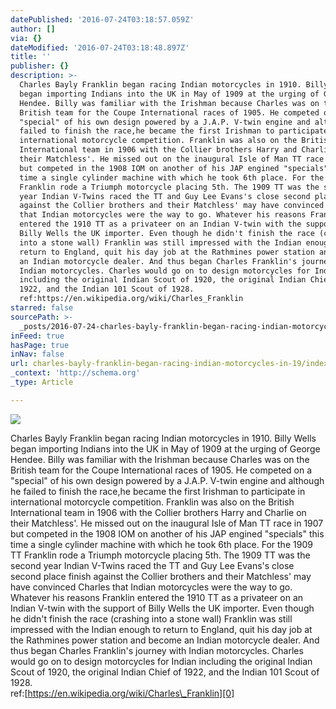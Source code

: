 ```yaml
---
datePublished: '2016-07-24T03:18:57.059Z'
author: []
via: {}
dateModified: '2016-07-24T03:18:48.897Z'
title: ''
publisher: {}
description: >-
  Charles Bayly Franklin began racing Indian motorcycles in 1910. Billy Wells
  began importing Indians into the UK in May of 1909 at the urging of George
  Hendee. Billy was familiar with the Irishman because Charles was on the
  British team for the Coupe International races of 1905. He competed on a
  "special" of his own design powered by a J.A.P. V-twin engine and although he
  failed to finish the race,he became the first Irishman to participate in
  international motorcycle competition. Franklin was also on the British
  International team in 1906 with the Collier brothers Harry and Charlie on
  their Matchless'. He missed out on the inaugural Isle of Man TT race in 1907
  but competed in the 1908 IOM on another of his JAP engined "specials" this
  time a single cylinder machine with which he took 6th place. For the 1909 TT
  Franklin rode a Triumph motorcycle placing 5th. The 1909 TT was the second
  year Indian V-Twins raced the TT and Guy Lee Evans's close second place finish
  against the Collier brothers and their Matchless' may have convinced Charles
  that Indian motorcycles were the way to go. Whatever his reasons Franklin
  entered the 1910 TT as a privateer on an Indian V-twin with the support of
  Billy Wells the UK importer. Even though he didn't finish the race (crashing
  into a stone wall) Franklin was still impressed with the Indian enough to
  return to England, quit his day job at the Rathmines power station and become
  an Indian motorcycle dealer. And thus began Charles Franklin's journey with
  Indian motorcycles. Charles would go on to design motorcycles for Indian
  including the original Indian Scout of 1920, the original Indian Chief of
  1922, and the Indian 101 Scout of 1928.
  ref:https://en.wikipedia.org/wiki/Charles_Franklin
starred: false
sourcePath: >-
  _posts/2016-07-24-charles-bayly-franklin-began-racing-indian-motorcycles-in-19.md
inFeed: true
hasPage: true
inNav: false
url: charles-bayly-franklin-began-racing-indian-motorcycles-in-19/index.html
_context: 'http://schema.org'
_type: Article

---
```

![](https://the-grid-user-content.s3-us-west-2.amazonaws.com/9f3dccbd-2efc-432c-bafb-42fe27e3115e.jpg)

Charles Bayly Franklin began racing Indian motorcycles in 1910\. Billy Wells began importing Indians into the UK in May of 1909 at the urging of George Hendee. Billy was familiar with the Irishman because Charles was on the British team for the Coupe International races of 1905\. He competed on a "special" of his own design powered by a J.A.P. V-twin engine and although he failed to finish the race,he became the first Irishman to participate in international motorcycle competition. Franklin was also on the British International team in 1906 with the Collier brothers Harry and Charlie on their Matchless'. He missed out on the inaugural Isle of Man TT race in 1907 but competed in the 1908 IOM on another of his JAP engined "specials" this time a single cylinder machine with which he took 6th place. For the 1909 TT Franklin rode a Triumph motorcycle placing 5th. The 1909 TT was the second year Indian V-Twins raced the TT and Guy Lee Evans's close second place finish against the Collier brothers and their Matchless' may have convinced Charles that Indian motorcycles were the way to go. Whatever his reasons Franklin entered the 1910 TT as a privateer on an Indian V-twin with the support of Billy Wells the UK importer. Even though he didn't finish the race (crashing into a stone wall) Franklin was still impressed with the Indian enough to return to England, quit his day job at the Rathmines power station and become an Indian motorcycle dealer. And thus began Charles Franklin's journey with Indian motorcycles. Charles would go on to design motorcycles for Indian including the original Indian Scout of 1920, the original Indian Chief of 1922, and the Indian 101 Scout of 1928\.  
ref:[https://en.wikipedia.org/wiki/Charles\_Franklin][0]

[0]: https://en.wikipedia.org/wiki/Charles_Franklin